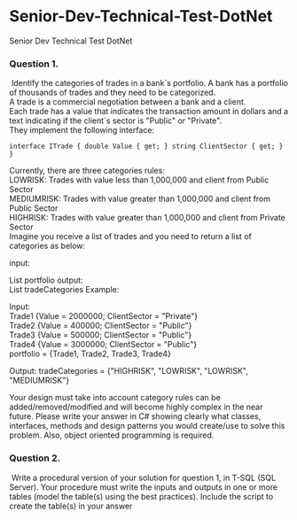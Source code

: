 # Senior-Dev-Technical-Test-DotNet

Senior Dev Technical Test DotNet

### Question 1.

 Identify the categories of trades in a bank´s portfolio. A bank has a portfolio of thousands of trades and they need to be categorized.   
A trade is a commercial negotiation between a bank and a client.   
Each trade has a value that indicates the transaction amount in dollars and a text indicating if the client´s sector is "Public" or "Private".   
They implement the following interface: 

  
`interface ITrade { double Value { get; } string ClientSector { get; } }` 

  
Currently, there are three categories rules:   
LOWRISK: Trades with value less than 1,000,000 and client from Public Sector   
MEDIUMRISK: Trades with value greater than 1,000,000 and client from Public Sector   
HIGHRISK: Trades with value greater than 1,000,000 and client from Private Sector   
Imagine you receive a list of trades and you need to return a list of categories as below:   
  
input: 

List portfolio output:   
List tradeCategories Example: 

Input:   
Trade1 {Value = 2000000; ClientSector = "Private"}   
Trade2 {Value = 400000; ClientSector = "Public"}   
Trade3 {Value = 500000; ClientSector = "Public"}   
Trade4 {Value = 3000000; ClientSector = "Public"}   
portfolio = {Trade1, Trade2, Trade3, Trade4} 

Output: tradeCategories = {"HIGHRISK", "LOWRISK", "LOWRISK", "MEDIUMRISK"} 

Your design must take into account category rules can be added/removed/modified and will become highly complex in the near future. Please write your answer in C# showing clearly what classes, interfaces, methods and design patterns you would create/use to solve this problem. Also, object oriented programming is required. 

### Question 2.

 Write a procedural version of your solution for question 1, in T-SQL (SQL Server). Your procedure must write the inputs and outputs in one or more tables (model the table(s) using the best practices). Include the script to create the table(s) in your answer
